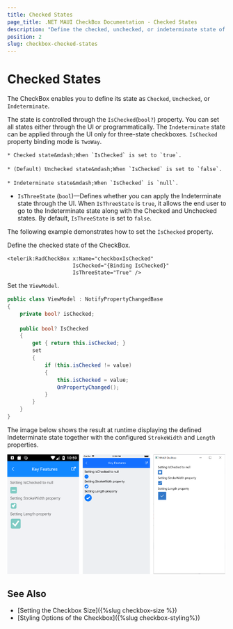 ```yaml
---
title: Checked States
page_title: .NET MAUI CheckBox Documentation - Checked States
description: "Define the checked, unchecked, or indeterminate state of the Telerik CheckBox for .NET MAUI."
position: 2
slug: checkbox-checked-states
---
```


# Checked States

The CheckBox enables you to define its state as `Checked`, `Unchecked`, or `Indeterminate`.

The state is controlled through the `IsChecked`(`bool?`) property. You can set all states either through the UI or programmatically. The `Indeterminate` state can be applied through the UI only for three-state checkboxes. `IsChecked` property binding mode is `TwoWay`.

    * Checked state&mdash;When `IsChecked` is set to `true`.

    * (Default) Unchecked state&mdash;When `IsChecked` is set to `false`.

    * Indeterminate state&mdash;When `IsChecked` is `null`.



* `IsThreeState` (`bool`)&mdash;Defines whether you can apply the Indeterminate state through the UI. When `IsThreeState` is `true`, it allows the end user to go to the Indeterminate state along with the Checked and Unchecked states. By default, `IsThreeState` is set to `false`.

The following example demonstrates how to set the `IsChecked` property.

Define the checked state of the CheckBox.

```XAML
<telerik:RadCheckBox x:Name="checkboxIsChecked" 
					 IsChecked="{Binding IsChecked}" 
				     IsThreeState="True" />
```

Set the `ViewModel`.

```C#
public class ViewModel : NotifyPropertyChangedBase
{
    private bool? isChecked;

    public bool? IsChecked
    {
        get { return this.isChecked; }
        set
        {
            if (this.isChecked != value)
            {
                this.isChecked = value;
                OnPropertyChanged();
            }
        }
    }
}
```

The image below shows the result at runtime displaying the defined Indeterminate state together with the configured `StrokeWidth` and `Length` properties.

![CheckBox States Configuration](images/checkbox-features.png)

## See Also

- [Setting the Checkbox Size]({%slug checkbox-size %})
- [Styling Options of the Checkbox]({%slug checkbox-styling%})

